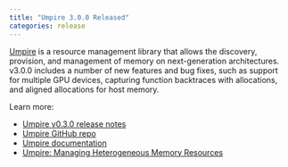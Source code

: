 ```yaml
---
title: "Umpire 3.0.0 Released"
categories: release
---
```


[Umpire](https://github.com/LLNL/Umpire) is a resource management library that allows the discovery, provision, and management of memory on next-generation architectures. v3.0.0 includes a number of new features and bug fixes, such as support for multiple GPU devices, capturing function backtraces with allocations, and aligned allocations for host memory.

Learn more:

- [Umpire v0.3.0 release notes](https://github.com/LLNL/Umpire/releases/tag/v0.3.0)
- [Umpire GitHub repo](https://github.com/LLNL/Umpire)
- [Umpire documentation](https://umpire.readthedocs.io/en/develop/)
- [Umpire: Managing Heterogeneous Memory Resources](https://computing.llnl.gov/projects/umpire)

